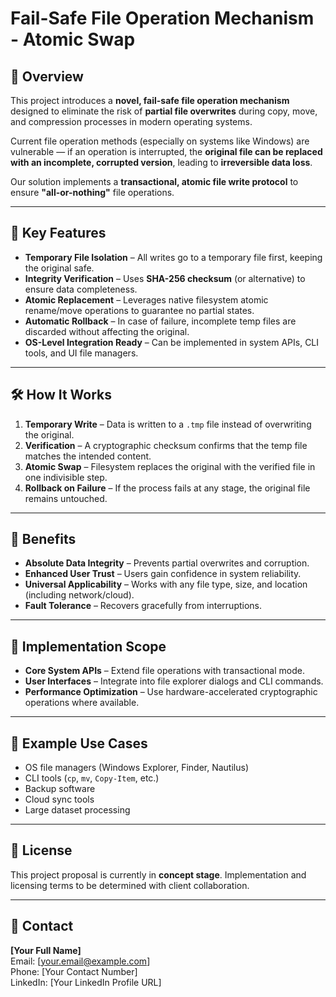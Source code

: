 # Fail-Safe File Operation Mechanism - Atomic Swap

## 📄 Overview
This project introduces a **novel, fail-safe file operation mechanism** designed to eliminate the risk of **partial file overwrites** during copy, move, and compression processes in modern operating systems.

Current file operation methods (especially on systems like Windows) are vulnerable — if an operation is interrupted, the **original file can be replaced with an incomplete, corrupted version**, leading to **irreversible data loss**.  

Our solution implements a **transactional, atomic file write protocol** to ensure **"all-or-nothing"** file operations.

---

## 🚀 Key Features
- **Temporary File Isolation** – All writes go to a temporary file first, keeping the original safe.
- **Integrity Verification** – Uses **SHA-256 checksum** (or alternative) to ensure data completeness.
- **Atomic Replacement** – Leverages native filesystem atomic rename/move operations to guarantee no partial states.
- **Automatic Rollback** – In case of failure, incomplete temp files are discarded without affecting the original.
- **OS-Level Integration Ready** – Can be implemented in system APIs, CLI tools, and UI file managers.

---

## 🛠 How It Works
1. **Temporary Write** – Data is written to a `.tmp` file instead of overwriting the original.
2. **Verification** – A cryptographic checksum confirms that the temp file matches the intended content.
3. **Atomic Swap** – Filesystem replaces the original with the verified file in one indivisible step.
4. **Rollback on Failure** – If the process fails at any stage, the original file remains untouched.

---

## 📌 Benefits
- **Absolute Data Integrity** – Prevents partial overwrites and corruption.
- **Enhanced User Trust** – Users gain confidence in system reliability.
- **Universal Applicability** – Works with any file type, size, and location (including network/cloud).
- **Fault Tolerance** – Recovers gracefully from interruptions.

---

## 📂 Implementation Scope
- **Core System APIs** – Extend file operations with transactional mode.
- **User Interfaces** – Integrate into file explorer dialogs and CLI commands.
- **Performance Optimization** – Use hardware-accelerated cryptographic operations where available.

---

## 📄 Example Use Cases
- OS file managers (Windows Explorer, Finder, Nautilus)
- CLI tools (`cp`, `mv`, `Copy-Item`, etc.)
- Backup software
- Cloud sync tools
- Large dataset processing

---

## 📜 License
This project proposal is currently in **concept stage**. Implementation and licensing terms to be determined with client collaboration.

---

## 📧 Contact
**[Your Full Name]**  
Email: [your.email@example.com]  
Phone: [Your Contact Number]  
LinkedIn: [Your LinkedIn Profile URL]  
